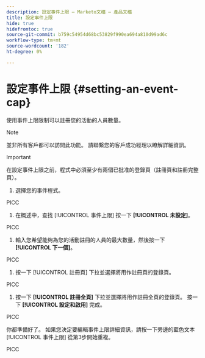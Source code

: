 ```yaml
---
description: 設定事件上限 — Marketo文檔 — 產品文檔
title: 設定事件上限
hide: true
hidefromtoc: true
source-git-commit: b759c54954d68bc53829f990ea694a810d99ad6c
workflow-type: tm+mt
source-wordcount: '182'
ht-degree: 0%

---
```


# 設定事件上限 {#setting-an-event-cap}

使用事件上限限制可以註冊您的活動的人員數量。

>[!NOTE]
>
>並非所有客戶都可以訪問此功能。 請聯繫您的客戶成功經理以瞭解詳細資訊。

>[!IMPORTANT]
>在設定事件上限之前，程式中必須至少有兩個已批准的登錄頁（註冊頁和註冊完整頁）。

1. 選擇您的事件程式。

PICC

1. 在概述中，查找 [!UICONTROL 事件上限] 按一下 **[!UICONTROL 未設定]**。

PICC

1. 輸入您希望能夠為您的活動註冊的人員的最大數量，然後按一下 **[!UICONTROL 下一個]**。

PICC

1. 按一下 [!UICONTROL 註冊頁] 下拉並選擇將用作註冊頁的登錄頁。

PICC

1. 按一下 **[!UICONTROL 註冊全頁]** 下拉並選擇將用作註冊全頁的登錄頁。 按一下 **[!UICONTROL 設定和啟用]** 完成。

PICC

你都準備好了。 如果您決定要編輯事件上限詳細資訊，請按一下旁邊的藍色文本 [!UICONTROL 事件上限] 從第3步開始重複。

PICC
